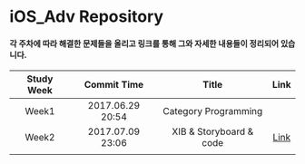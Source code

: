 # iOS_Adv Repository

#### 각 주차에 따라 해결한 문제들을 올리고 링크를 통해 그와 자세한 내용들이 정리되어 있습니다. 


| Study Week |   Commit Time    |        Title         | Link |
| :--------: | :--------------: | :------------------: | :--: |
|   Week1    | 2017.06.29 20:54 | Category Programming |      |
|   Week2    | 2017.07.09 23:06 | XIB & Storyboard & code |   [Link](https://github.com/Yongjai/TIL/blob/master/iOS/Objective-C/StoryboardvsNIBsvsCode.md/)   |
|            |                  |                      |      |



